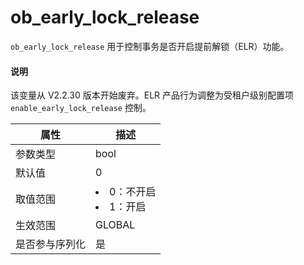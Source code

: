 # ob_early_lock_release

`ob_early_lock_release` 用于控制事务是否开启提前解锁（ELR）功能。

  <main id="notice" type='explain'>
    <h4>说明</h4>
    <p>该变量从 V2.2.30 版本开始废弃。ELR 产品行为调整为受租户级别配置项 <code>enable_early_lock_release</code> 控制。</p>
  </main>

| **属性**  |                                                 **描述**                                                 |
|---------|--------------------------------------------------------------------------------------------------------|
| 参数类型    | bool                |
| 默认值     | 0                   |
| 取值范围    | <li> 0：不开启   <li> 1：开启    |
| 生效范围    | GLOBAL              |
| 是否参与序列化 | 是                   |
